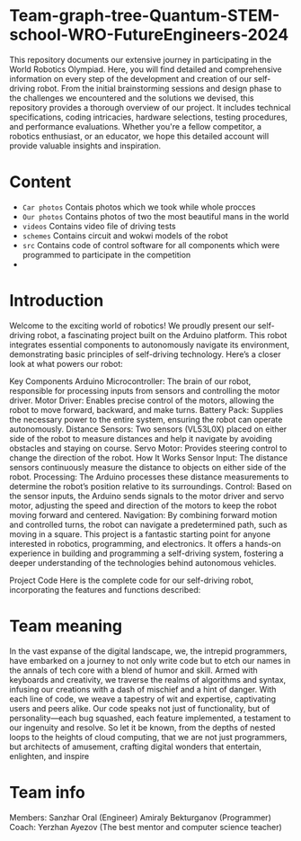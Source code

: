 # Team-graph-tree-Quantum-STEM-school-WRO-FutureEngineers-2024

This repository documents our extensive journey in participating in the World Robotics Olympiad. Here, you will find detailed and comprehensive information on every step of the development and creation of our self-driving robot. From the initial brainstorming sessions and design phase to the challenges we encountered and the solutions we devised, this repository provides a thorough overview of our project. It includes technical specifications, coding intricacies, hardware selections, testing procedures, and performance evaluations. Whether you're a fellow competitor, a robotics enthusiast, or an educator, we hope this detailed account will provide valuable insights and inspiration.


# Content 

* `Car photos` Contais photos which we took while whole procces
* `Our photos` Contains photos of two the most beautiful mans in the world
* `videos` Contains video file of driving tests
* `schemes` Contains circuit and wokwi models of the robot
* `src` Contains code of control software for all components which were programmed to participate in the competition
* 
# Introduction

Welcome to the exciting world of robotics! We proudly present our self-driving robot, a fascinating project built on the Arduino platform. This robot integrates essential components to autonomously navigate its environment, demonstrating basic principles of self-driving technology. Here’s a closer look at what powers our robot:

Key Components
Arduino Microcontroller: The brain of our robot, responsible for processing inputs from sensors and controlling the motor driver.
Motor Driver: Enables precise control of the motors, allowing the robot to move forward, backward, and make turns.
Battery Pack: Supplies the necessary power to the entire system, ensuring the robot can operate autonomously.
Distance Sensors: Two sensors (VL53L0X) placed on either side of the robot to measure distances and help it navigate by avoiding obstacles and staying on course.
Servo Motor: Provides steering control to change the direction of the robot.
How It Works
Sensor Input: The distance sensors continuously measure the distance to objects on either side of the robot.
Processing: The Arduino processes these distance measurements to determine the robot’s position relative to its surroundings.
Control: Based on the sensor inputs, the Arduino sends signals to the motor driver and servo motor, adjusting the speed and direction of the motors to keep the robot moving forward and centered.
Navigation: By combining forward motion and controlled turns, the robot can navigate a predetermined path, such as moving in a square.
This project is a fantastic starting point for anyone interested in robotics, programming, and electronics. It offers a hands-on experience in building and programming a self-driving system, fostering a deeper understanding of the technologies behind autonomous vehicles.

Project Code
Here is the complete code for our self-driving robot, incorporating the features and functions described:

# Team meaning 

In the vast expanse of the digital landscape, we, the intrepid programmers, have embarked on a journey to not only write code but to etch our names in the annals of tech core with a blend of humor and skill. Armed with keyboards and creativity, we traverse the realms of algorithms and syntax, infusing our creations with a dash of mischief and a hint of danger. With each line of code, we weave a tapestry of wit and expertise, captivating users and peers alike. Our code speaks not just of functionality, but of personality—each bug squashed, each feature implemented, a testament to our ingenuity and resolve. So let it be known, from the depths of nested loops to the heights of cloud computing, that we are not just programmers, but architects of amusement, crafting digital wonders that entertain, enlighten, and inspire

# Team info
Members:
Sanzhar Oral (Engineer)
Amiraly Bekturganov (Programmer)
Coach:
Yerzhan Ayezov (The best mentor and computer science teacher)
